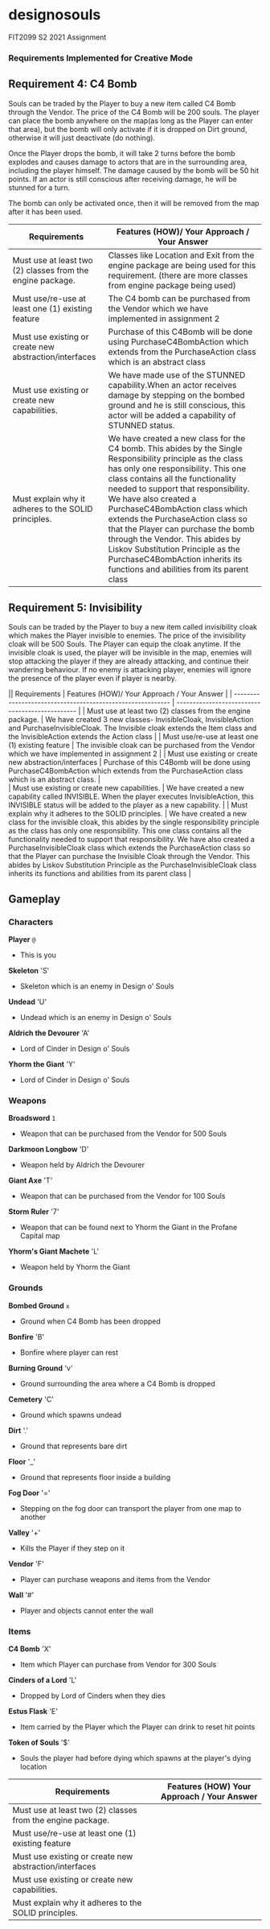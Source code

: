 # designosouls
FIT2099 S2 2021 Assignment

### Requirements Implemented for Creative Mode

## Requirement 4: C4 Bomb

Souls can be traded by the Player to buy a new item called C4 Bomb through the Vendor. 
The price of the C4 Bomb will be 200 souls. The player can place the bomb anywhere on 
the map(as long as the Player can enter that area), but the bomb will only activate if
it is dropped on Dirt ground, otherwise it will just deactivate (do nothing). 

Once the Player drops the bomb, it will take 2 turns before the bomb explodes and causes
damage to actors that are in the surrounding area, including the player himself. The 
damage caused by the bomb will be 50 hit points. If an actor is still conscious after 
receiving damage, he will be stunned for a turn.

The bomb can only be activated once, then it will be removed from the map after it has been used.



|                     Requirements                           |   Features (HOW)/ Your Approach / Your Answer   |
| ---------------------------------------------------------- | ----------------------------------------------- |
| Must use at least two (2) classes from the engine package. |   Classes like Location and Exit from the engine package are being used for this requirement. (there are more classes from engine package being used) |
| Must use/re-use at least one (1) existing feature          |   The C4 bomb can be purchased from the Vendor which we have implemented in assignment 2                                             | 
| Must use existing or create new abstraction/interfaces     |   Purchase of this C4Bomb will be done using PurchaseC4BombAction which extends from the PurchaseAction class which is an abstract class |
| Must use existing or create new capabilities.              |   We have made use of the STUNNED capability.When an actor receives damage by stepping on the bombed ground and he is still conscious, this actor will be added a capability of  STUNNED status. |
| Must explain why it adheres to the SOLID principles.       |   We have created a new class for the C4 bomb. This abides by the Single Responsibility principle as the class has only one responsibility. This one class contains all the functionality needed to support that responsibility. We have also created a PurchaseC4BombAction class which extends the PurchaseAction class so that the Player can purchase the bomb through the Vendor. This abides by Liskov Substitution Principle as the PurchaseC4BombAction inherits its functions and abilities from its parent class                                            |  


## Requirement 5:  Invisibility

Souls can be traded by the Player to buy a new item called invisibility cloak which makes the Player invisible 
to enemies. The price of the invisibility cloak will be 500 Souls. The Player can equip the cloak anytime. If the 
invisible cloak is used, the player will be invisible in the map, enemies will stop attacking the player if they are 
already attacking, and continue their wandering behaviour. If no enemy is attacking player, enemies will ignore the 
presence of the player even if player is nearby.



||                     Requirements                           |   Features (HOW)/ Your Approach / Your Answer   |
| ---------------------------------------------------------- | ----------------------------------------------- |
| Must use at least two (2) classes from the engine package. |  We have created 3 new classes- InvisibleCloak, InvisibleAction and PurchaseInvisibleCloak. The Invisible cloak extends the Item class and the InvisibleAction extends the Action class                                              |
| Must use/re-use at least one (1) existing feature          |  The invisible cloak can be purchased from the Vendor which we have implemented in assignment 2                                              | 
| Must use existing or create new abstraction/interfaces     |  Purchase of this C4Bomb will be done using PurchaseC4BombAction which extends from the PurchaseAction class which is an abstract class.                                              |  
| Must use existing or create new capabilities.              |  We have created a new capability called INVISIBLE. When the player executes InvisibleAction, this INVISIBLE status will be added to the player as a new capability.                                               |
| Must explain why it adheres to the SOLID principles.       |  We have created a new class for the invisible cloak, this abides by the single responsibility principle as the class has only one responsibility. This one class contains all the functionality needed to support that responsibility. We have also created a PurchaseInvisibleCloak class which extends the PurchaseAction class so that the Player can purchase the Invisible Cloak through the Vendor. This abides by Liskov Substitution Principle as the PurchaseInvisibleCloak class inherits its functions and abilities from its parent class
|  





## Gameplay
### Characters
**Player** `@`
- This is you

**Skeleton** 'S'
- Skeleton which is an enemy in Design o' Souls

**Undead** 'U'
- Undead which is an enemy in Design o' Souls

**Aldrich the Devourer** 'A'
- Lord of Cinder in Design o' Souls

**Yhorm the Giant** 'Y'
- Lord of Cinder in Design o' Souls

### Weapons

**Broadsword** `1`
- Weapon that can be purchased from the Vendor for 500 Souls

**Darkmoon Longbow** 'D'
- Weapon held by Aldrich the Devourer

**Giant Axe** 'T'
- Weapon that can be purchased from the Vendor for 100 Souls

**Storm Ruler** '7'
- Weapon that can be found next to Yhorm the Giant in the Profane Capital map

**Yhorm's Giant Machete** 'L'
- Weapon held by Yhorm the Giant

### Grounds

**Bombed Ground** `x`
- Ground when C4 Bomb has been dropped

**Bonfire** 'B'
- Bonfire where player can rest

**Burning Ground** 'v'
- Ground surrounding the area where a C4 Bomb is dropped

**Cemetery** 'C'
- Ground which spawns undead

**Dirt** '.'
- Ground that represents bare dirt

**Floor** '_'
- Ground that represents floor inside a building

**Fog Door** '='
- Stepping on the fog door can transport the player from one map to another

**Valley** '+'
- Kills the Player if they step on it

**Vendor** 'F'
- Player can purchase weapons and items from the Vendor

**Wall** '#'
- Player and objects cannot enter the wall 

### Items

**C4 Bomb** 'X'
- Item which Player can purchase from Vendor for 300 Souls

**Cinders of a Lord** 'L'
- Dropped by Lord of Cinders when they dies

**Estus Flask** 'E'
- Item carried by the Player which the Player can drink to reset hit points

**Token of Souls** '$'
- Souls the player had before dying which spawns at the player's dying location


|                     Requirements                           |   Features (HOW) Your Approach / Your Answer   |
| ---------------------------------------------------------- | ---------------------------------------------- |
| Must use at least two (2) classes from the engine package. |                                                |
| Must use/re-use at least one (1) existing feature          |                                                | 
| Must use existing or create new abstraction/interfaces     |                                                |  
| Must use existing or create new capabilities.              |                                                |  
| Must explain why it adheres to the SOLID principles.       |                                                |  



